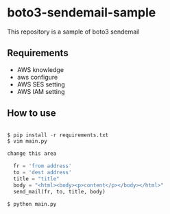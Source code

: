 # boto3-sendemail-sample

This repository is a sample of boto3 sendemail

## Requirements

* AWS knowledge
* aws configure
* AWS SES setting
* AWS IAM setting

## How to use

```python

$ pip install -r requirements.txt
$ vim main.py

change this area

  fr = 'from address'
  to = 'dest address'
  title = "title"
  body = "<html><body><p>content</p></body></html>"
  send_mail(fr, to, title, body)

$ python main.py

```
